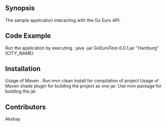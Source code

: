 ## Synopsis

The sample application interacting with the Go Euro API.

## Code Example
Run the application by executing : java -jar GoEuroTest-0.0.1.jar "Hamburg" (CITY_NAME)


## Installation

Usage of Maven . Run mvn clean install for compilation of project
Usage of Maven shade plugin for building the project as one jar. Use mvn package for building the jar.

## Contributors
Akshay

